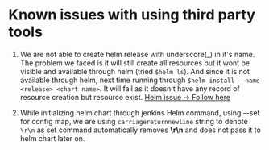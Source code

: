 # Known issues with using third party tools
1. We are not able to create helm release with underscore(_) in it's name. The problem we faced is it will still create all resources but it wont be visible and available through helm (tried `$helm ls`). And since it is not available through helm, next time running through `$helm install --name <release> <chart name>`. It will fail as it doesn't have any record of resource creation but resource exist. [Helm issue -> Follow here](https://github.com/helm/helm/issues/3493)

2. While initializing helm chart through jenkins Helm command, using --set for config map, we are using `carriagereturnnewline` string to denote `\r\n` as set command automatically removes **\r\n** and does not pass it to helm chart later on.
